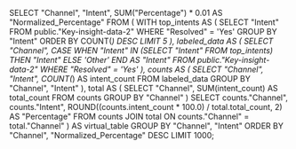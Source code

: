
SELECT 
  "Channel",
  "Intent", 
  SUM("Percentage") * 0.01 AS "Normalized_Percentage"
FROM (
  WITH top_intents AS (
    SELECT "Intent"
    FROM public."Key-insight-data-2"
    WHERE "Resolved" = 'Yes'
    GROUP BY "Intent"
    ORDER BY COUNT(*) DESC
    LIMIT 5
  ),
  labeled_data AS (
    SELECT
      "Channel",
      CASE 
        WHEN "Intent" IN (SELECT "Intent" FROM top_intents) THEN "Intent"
        ELSE 'Other'
      END AS "Intent"
    FROM public."Key-insight-data-2"
    WHERE "Resolved" = 'Yes'
  ),
  counts AS (
    SELECT 
      "Channel",
      "Intent", 
      COUNT(*) AS intent_count
    FROM labeled_data
    GROUP BY "Channel", "Intent"
  ),
  total AS (
    SELECT 
      "Channel", 
      SUM(intent_count) AS total_count 
    FROM counts
    GROUP BY "Channel"
  )
  SELECT 
    counts."Channel",
    counts."Intent",
    ROUND((counts.intent_count * 100.0) / total.total_count, 2) AS "Percentage"
  FROM counts
  JOIN total ON counts."Channel" = total."Channel"
) AS virtual_table 
GROUP BY "Channel", "Intent"
ORDER BY "Channel", "Normalized_Percentage" DESC
LIMIT 1000;
